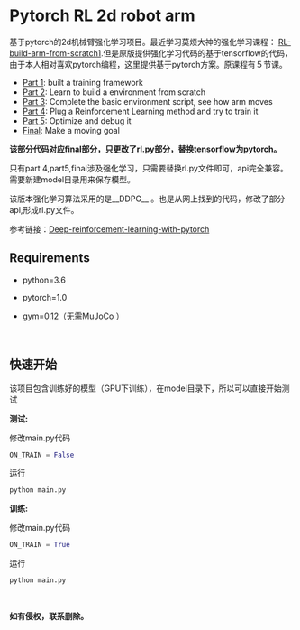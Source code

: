 # Pytorch RL 2d robot arm

基于pytorch的2d机械臂强化学习项目。最近学习莫烦大神的强化学习课程： [RL-build-arm-from-scratch1](https://morvanzhou.github.io/tutorials/machine-learning/ML-practice/RL-build-arm-from-scratch1/).但是原版提供强化学习代码的基于tensorflow的代码，由于本人相对喜欢pytorch编程，这里提供基于pytorch方案。原课程有５节课。

- [Part 1](https://github.com/MorvanZhou/train-robot-arm-from-scratch/tree/master/part1/): built a training framework
- [Part 2](https://github.com/MorvanZhou/train-robot-arm-from-scratch/tree/master/part2/): Learn to build a environment from scratch
- [Part 3](https://github.com/MorvanZhou/train-robot-arm-from-scratch/tree/master/part3/): Complete the basic environment script, see how arm moves
- [Part 4](https://github.com/MorvanZhou/train-robot-arm-from-scratch/tree/master/part4/): Plug a Reinforcement Learning method and try to train it
- [Part 5](https://github.com/MorvanZhou/train-robot-arm-from-scratch/tree/master/part5/): Optimize and debug it
- [Final](https://github.com/MorvanZhou/train-robot-arm-from-scratch/tree/master/final/): Make a moving goal

__该部分代码对应final部分，只更改了rl.py部分，替换tensorflow为pytorch。__

只有part 4,part5,final涉及强化学习，只需要替换rl.py文件即可，api完全兼容。需要新建model目录用来保存模型。

该版本强化学习算法采用的是__DDPG__ 。也是从网上找到的代码，修改了部分api,形成rl.py文件。

参考链接：[Deep-reinforcement-learning-with-pytorch](https://github.com/sweetice/Deep-reinforcement-learning-with-pytorch)

## Requirements

* python=3.6

* pytorch=1.0
* gym=0.12（无需MuJoCo ）

<br>

## 快速开始

该项目包含训练好的模型（GPU下训练），在model目录下，所以可以直接开始测试

__测试:__

修改main.py代码

```python
ON_TRAIN = False
```

运行

```bash
python main.py
```

__训练:__

修改main.py代码

```python
ON_TRAIN = True
```

运行

```bash
python main.py
```

<br>

__如有侵权，联系删除。__